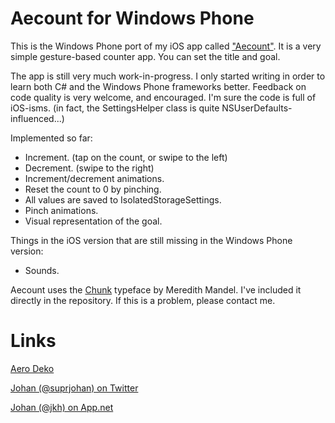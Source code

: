 Aecount for Windows Phone
=========================

This is the Windows Phone port of my iOS app called ["Aecount"](https://github.com/superjohan/aecount). It is a very simple gesture-based counter app. You can set the title and goal.

The app is still very much work-in-progress. I only started writing in order to learn both C# and the Windows Phone frameworks better. Feedback on code quality is very welcome, and encouraged. I'm sure the code is full of iOS-isms. (in fact, the SettingsHelper class is quite NSUserDefaults-influenced...)

Implemented so far:
- Increment. (tap on the count, or swipe to the left)
- Decrement. (swipe to the right)
- Increment/decrement animations.
- Reset the count to 0 by pinching.
- All values are saved to IsolatedStorageSettings.
- Pinch animations.
- Visual representation of the goal.

Things in the iOS version that are still missing in the Windows Phone version:
- Sounds.

Aecount uses the [Chunk](http://www.theleagueofmoveabletype.com/chunk) typeface by Meredith Mandel. I've included it directly in the repository. If this is a problem, please contact me.

Links
=====

[Aero Deko](http://aerodeko.com)

[Johan (@suprjohan) on Twitter](http://twitter.com/suprjohan)

[Johan (@jkh) on App.net](http://alpha.app.net/jkh)

